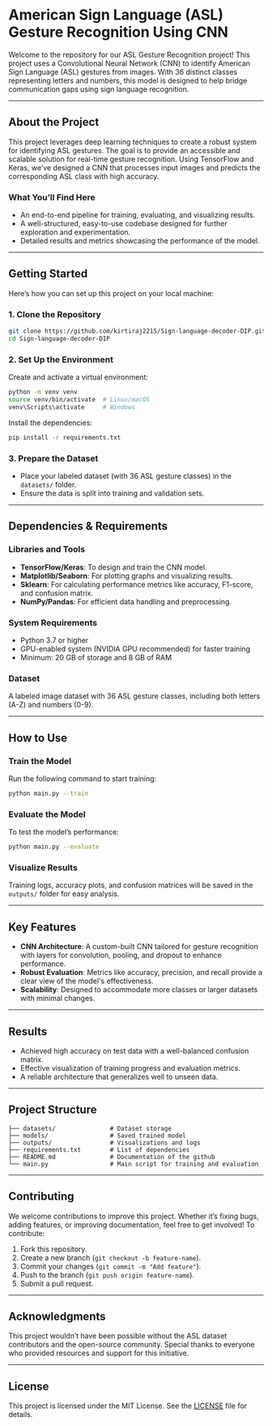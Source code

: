 # **American Sign Language (ASL) Gesture Recognition Using CNN**

Welcome to the repository for our ASL Gesture Recognition project! This project uses a Convolutional Neural Network (CNN) to identify American Sign Language (ASL) gestures from images. With 36 distinct classes representing letters and numbers, this model is designed to help bridge communication gaps using sign language recognition.

---

## **About the Project**

This project leverages deep learning techniques to create a robust system for identifying ASL gestures. The goal is to provide an accessible and scalable solution for real-time gesture recognition. Using TensorFlow and Keras, we’ve designed a CNN that processes input images and predicts the corresponding ASL class with high accuracy. 

### **What You’ll Find Here**
- An end-to-end pipeline for training, evaluating, and visualizing results.
- A well-structured, easy-to-use codebase designed for further exploration and experimentation.
- Detailed results and metrics showcasing the performance of the model.

---

## **Getting Started**

Here’s how you can set up this project on your local machine:

### **1. Clone the Repository**
```bash
git clone https://github.com/kirtiraj2215/Sign-language-decoder-DIP.git
cd Sign-language-decoder-DIP
```

### **2. Set Up the Environment**
Create and activate a virtual environment:
```bash
python -m venv venv
source venv/bin/activate  # Linux/macOS
venv\Scripts\activate     # Windows
```

Install the dependencies:
```bash
pip install -r requirements.txt
```

### **3. Prepare the Dataset**
- Place your labeled dataset (with 36 ASL gesture classes) in the `datasets/` folder.
- Ensure the data is split into training and validation sets.

---

## **Dependencies & Requirements**

### **Libraries and Tools**
- **TensorFlow/Keras**: To design and train the CNN model.
- **Matplotlib/Seaborn**: For plotting graphs and visualizing results.
- **Sklearn**: For calculating performance metrics like accuracy, F1-score, and confusion matrix.
- **NumPy/Pandas**: For efficient data handling and preprocessing.

### **System Requirements**
- Python 3.7 or higher
- GPU-enabled system (NVIDIA GPU recommended) for faster training
- Minimum: 20 GB of storage and 8 GB of RAM

### **Dataset**
A labeled image dataset with 36 ASL gesture classes, including both letters (A-Z) and numbers (0-9).

---

## **How to Use**

### **Train the Model**
Run the following command to start training:
```bash
python main.py --train
```

### **Evaluate the Model**
To test the model’s performance:
```bash
python main.py --evaluate
```

### **Visualize Results**
Training logs, accuracy plots, and confusion matrices will be saved in the `outputs/` folder for easy analysis.

---

## **Key Features**
- **CNN Architecture**: A custom-built CNN tailored for gesture recognition with layers for convolution, pooling, and dropout to enhance performance.
- **Robust Evaluation**: Metrics like accuracy, precision, and recall provide a clear view of the model's effectiveness.
- **Scalability**: Designed to accommodate more classes or larger datasets with minimal changes.

---

## **Results**
- Achieved high accuracy on test data with a well-balanced confusion matrix.
- Effective visualization of training progress and evaluation metrics.
- A reliable architecture that generalizes well to unseen data.

---

## **Project Structure**
```
├── datasets/               # Dataset storage
├── models/                 # Saved trained model
├── outputs/                # Visualizations and logs
├── requirements.txt        # List of dependencies
├── README.md               # Documentation of the github
└── main.py                 # Main script for training and evaluation
```

---

## **Contributing**

We welcome contributions to improve this project. Whether it’s fixing bugs, adding features, or improving documentation, feel free to get involved! To contribute:
1. Fork this repository.
2. Create a new branch (`git checkout -b feature-name`).
3. Commit your changes (`git commit -m "Add feature"`).
4. Push to the branch (`git push origin feature-name`).
5. Submit a pull request.

---

## **Acknowledgments**
This project wouldn’t have been possible without the ASL dataset contributors and the open-source community. Special thanks to everyone who provided resources and support for this initiative.

---

## **License**
This project is licensed under the MIT License. See the [LICENSE](LICENSE) file for details.

